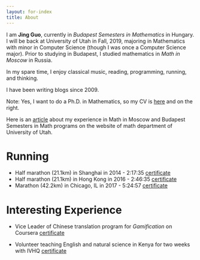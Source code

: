 ```yaml
---
layout: for-index
title: About
---
```


I am **Jing Guo**, currently in *Budapest Semesters in Mathematics* in Hungary. I will be back at University of Utah in Fall, 2019, majoring in Mathematics with minor in Computer Science (though I was once a Computer Science major). Prior to studying in Budapest, I studied mathematics in *Math in Moscow* in Russia.

In my spare time, I enjoy classical music, reading, programming, running, and thinking.

I have been writing blogs since 2009.

Note: Yes, I want to do a Ph.D. in Mathematics, so my CV is [here](/Jing_Guo-CV.pdf) and on the right.

Here is an [article](https://sites.cs.ucsb.edu/~daniello/papers/octIterComp.pdf) about my experience in Math in Moscow and Budapest Semesters in Math programs on the website of math department of University of Utah.

Running
=====

* Half marathon (21.1km) in Shanghai in 2014 - 2:17:35 [certificate](/images/half-marathon.jpg)
* Half marathon (21.1km) in Hong Kong in 2016 - 2:46:35 [certificate](/images/hk-hf-marathon.pdf)
* Marathon (42.2km) in Chicago, IL in 2017 - 5:24:57 [certificate](/image/chicago-marathon.png)

Interesting Experience
=====

* Vice Leader of Chinese translation program for *Gamification* on Coursera [certificate](/images/translation.pdf)

* Volunteer teaching English and natural science in Kenya for two weeks with IVHQ [certificate](/images/ivhq.pdf)
